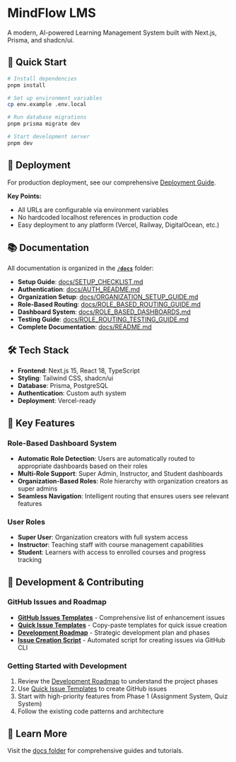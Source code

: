 # MindFlow LMS

A modern, AI-powered Learning Management System built with Next.js, Prisma, and shadcn/ui.

## 🚀 Quick Start

```bash
# Install dependencies
pnpm install

# Set up environment variables
cp env.example .env.local

# Run database migrations
pnpm prisma migrate dev

# Start development server
pnpm dev
```

## 🚀 Deployment

For production deployment, see our comprehensive [Deployment Guide](docs/DEPLOYMENT_GUIDE.md).

**Key Points:**
- All URLs are configurable via environment variables
- No hardcoded localhost references in production code
- Easy deployment to any platform (Vercel, Railway, DigitalOcean, etc.)

## 📚 Documentation

All documentation is organized in the **[`/docs`](./docs/)** folder:

- **Setup Guide**: [docs/SETUP_CHECKLIST.md](./docs/SETUP_CHECKLIST.md)
- **Authentication**: [docs/AUTH_README.md](./docs/AUTH_README.md)
- **Organization Setup**: [docs/ORGANIZATION_SETUP_GUIDE.md](./docs/ORGANIZATION_SETUP_GUIDE.md)
- **Role-Based Routing**: [docs/ROLE_BASED_ROUTING_GUIDE.md](./docs/ROLE_BASED_ROUTING_GUIDE.md)
- **Dashboard System**: [docs/ROLE_BASED_DASHBOARDS.md](./docs/ROLE_BASED_DASHBOARDS.md)
- **Testing Guide**: [docs/ROLE_ROUTING_TESTING_GUIDE.md](./docs/ROLE_ROUTING_TESTING_GUIDE.md)
- **Complete Documentation**: [docs/README.md](./docs/README.md)

## 🛠️ Tech Stack

- **Frontend**: Next.js 15, React 18, TypeScript
- **Styling**: Tailwind CSS, shadcn/ui
- **Database**: Prisma, PostgreSQL
- **Authentication**: Custom auth system
- **Deployment**: Vercel-ready

## 🎯 Key Features

### Role-Based Dashboard System
- **Automatic Role Detection**: Users are automatically routed to appropriate dashboards based on their roles
- **Multi-Role Support**: Super Admin, Instructor, and Student dashboards
- **Organization-Based Roles**: Role hierarchy with organization creators as super admins
- **Seamless Navigation**: Intelligent routing that ensures users see relevant features

### User Roles
- **Super User**: Organization creators with full system access
- **Instructor**: Teaching staff with course management capabilities
- **Student**: Learners with access to enrolled courses and progress tracking

## 🚧 Development & Contributing

### GitHub Issues and Roadmap
- **[GitHub Issues Templates](./GITHUB_ISSUES.md)** - Comprehensive list of enhancement issues
- **[Quick Issue Templates](./QUICK_ISSUE_TEMPLATES.md)** - Copy-paste templates for quick issue creation
- **[Development Roadmap](./DEVELOPMENT_ROADMAP.md)** - Strategic development plan and phases
- **[Issue Creation Script](./create_issues.sh)** - Automated script for creating issues via GitHub CLI

### Getting Started with Development
1. Review the [Development Roadmap](./DEVELOPMENT_ROADMAP.md) to understand the project phases
2. Use [Quick Issue Templates](./QUICK_ISSUE_TEMPLATES.md) to create GitHub issues
3. Start with high-priority features from Phase 1 (Assignment System, Quiz System)
4. Follow the existing code patterns and architecture

## 📖 Learn More

Visit the [docs folder](./docs/) for comprehensive guides and tutorials.


